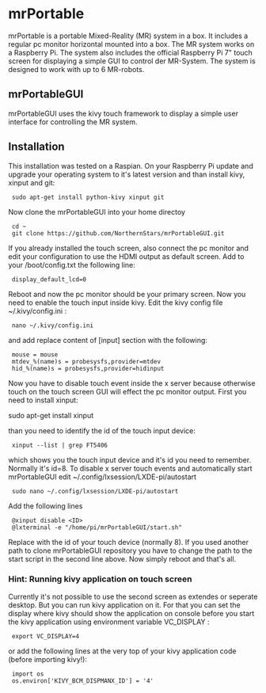 # mrPortable
mrPortable is a portable Mixed-Reality (MR) system in a box. It includes a regular pc monitor horizontal mounted into a box.
The MR system works on a Raspberry Pi. The system also includes the official Raspberry Pi 7" touch screen for displaying a simple GUI to control der MR-System.
The system is designed to work with up to 6 MR-robots.

## mrPortableGUI
mrPortableGUI uses the kivy touch framework to display a simple user interface for controlling the MR system.

## Installation
This installation was tested on a Raspian.
On your Raspberry Pi update and upgrade your operating system to it's latest version and than install kivy, xinput and git:

     sudo apt-get install python-kivy xinput git

Now clone the mrPortableGUI into your home directoy

     cd ~
     git clone https://github.com/NorthernStars/mrPortableGUI.git

If you already installed the touch screen, also connect the pc monitor and edit your configuration to use the HDMI output as default screen.
Add to your /boot/config.txt the following line:

     display_default_lcd=0

Reboot and now the pc monitor should be your primary screen.
Now you need to enable the touch input inside kivy.
Edit the kivy config file ~/.kivy/config.ini :

     nano ~/.kivy/config.ini

and add replace content of [input] section with the following:

     mouse = mouse
     mtdev_%(name)s = probesysfs,provider=mtdev
     hid_%(name)s = probesysfs,provider=hidinput

Now you have to disable touch event inside the x server because otherwise touch on the touch screen GUI will effect the pc monitor output.
First you need to install xinput:

   sudo apt-get install xinput

than you need to identify the id of the touch input device:

     xinput --list | grep FT5406

which shows you the touch input device and it's id you need to remember. Normally it's id=8.
To disable x server touch events and automatically start mrPortableGUI edit ~/.config/lxsession/LXDE-pi/autostart

     sudo nano ~/.config/lxsession/LXDE-pi/autostart

Add the following lines

     @xinput disable <ID>
     @lxterminal -e "/home/pi/mrPortableGUI/start.sh"

Replace <ID> with the id of your touch device (normally 8). If you used another path to clone mrPortableGUI repository you have to change the path to the start script in the second line above.
Now simply reboot and that's all.


### Hint: Running kivy application on touch screen
Currently it's not possible to use the second screen as extendes or seperate desktop. But you can run kivy application on it.
For that you can set the display where kivy should show the application on console before you start the kivy application using environment variable VC_DISPLAY :

     export VC_DISPLAY=4

or add the following lines at the very top of your kivy application code (before importing kivy!):

     import os
     os.environ['KIVY_BCM_DISPMANX_ID'] = '4'

